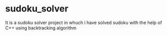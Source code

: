 # sudoku_solver 
It is a sudoku solver project in whuch i have solved sudoku with the help of C++ using backtracking algorithm 
